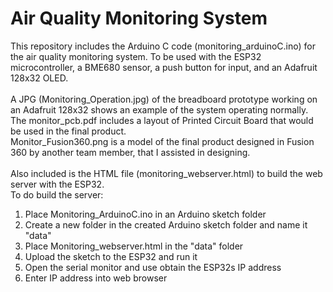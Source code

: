 # Air Quality Monitoring System
This repository includes the Arduino C code (monitoring_arduinoC.ino) for the air quality monitoring system. To be used with the ESP32 microcontroller, a BME680 sensor, a push button for input, and an Adafruit 128x32 OLED. <br />
\
A JPG (Monitoring_Operation.jpg) of the breadboard prototype working on an Adafruit 128x32 shows an example of the system operating normally. <br />
The monitor_pcb.pdf includes a layout of Printed Circuit Board that would be used in the final product. <br />
Monitor_Fusion360.png is a model of the final product designed in Fusion 360 by another team member, that I assisted in designing. <br />
\
Also included is the HTML file (monitoring_webserver.html) to build the web server with the ESP32. <br />
To do build the server: 
1. Place Monitoring_ArduinoC.ino in an Arduino sketch folder
2. Create a new folder in the created Arduino sketch folder and name it "data"
3. Place Monitoring_webserver.html in the "data" folder
4. Upload the sketch to the ESP32 and run it
5. Open the serial monitor and use obtain the ESP32s IP address
6. Enter IP address into web browser 

